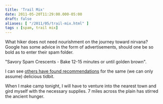 ```yaml
---
title: 'Trail Mix'
date: 2011-05-20T11:29:00.000-05:00
draft: false
aliases: [ "/2011/05/trail-mix.html" ]
tags : [spam, trail mix]
---
```


What hiker does not need nourishment on the journey toward nirvana? Google has some advice in the form of advertisements, should one be so bold as to enter their spam folder.  
  
"Savory Spam Crescents - Bake 12-15 minutes or until golden brown".  
  
I can see [others have found recommendations](http://goo.gl/WTEF5) for the same (we can only assume) delicious tidbit.  
  
When I make camp tonight, I will have to venture into the nearest town and gird myself with the necessary supplies. 7 miles across the plain has stirred the ancient hunger.
